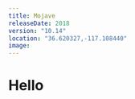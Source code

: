 ```yaml
---
title: Mojave
releaseDate: 2018
version: "10.14"
location: "36.620327,-117.108440"
image:
---
```


# Hello	
